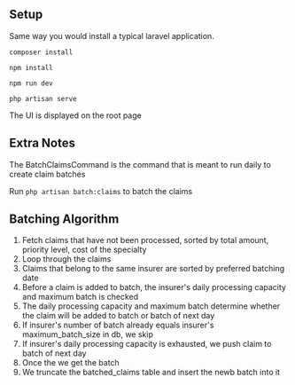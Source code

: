 


## Setup

Same way you would install a typical laravel application.

    composer install

    npm install

    npm run dev

    php artisan serve

The UI is displayed on the root page

## Extra Notes

The BatchClaimsCommand is the command that is meant to run daily to create claim batches

Run `php artisan batch:claims` to batch the claims

## Batching Algorithm


1. Fetch claims that have not been processed, sorted by total amount, priority level, cost of the specialty
2. Loop through the claims
3. Claims that belong to the same insurer are sorted by preferred batching date
4. Before a claim is added to batch, the insurer's daily processing capacity and maximum batch is checked
5. The daily processing capacity and maximum batch determine whether the claim will be added to batch or batch of next day
6. If insurer's number of batch already equals insurer's maximum_batch_size in db, we skip
7. If insurer's daily processing capacity is exhausted, we push claim to batch of next day
8. Once the we get the batch
9. We truncate the batched_claims table and insert the newb batch into it


